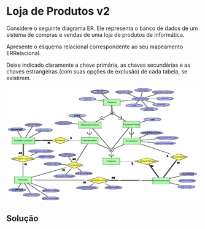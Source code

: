 # Loja de Produtos v2

Considere o seguinte diagrama ER. Ele representa o banco de dados de um sistema de compras e vendas de uma loja de produtos de informática. 

Apresente o esquema relacional correspondente ao seu mapeamento ERRelacional. 

Deixe indicado claramente a chave primária, as chaves secundárias e as chaves estrangeiras (com suas opções de exclusão) de cada tabela, se existirem.

<p align="center">
    <img src="../readmeImg/04_enunciado.png" width="800px" height="300px">
</p>

## Solução